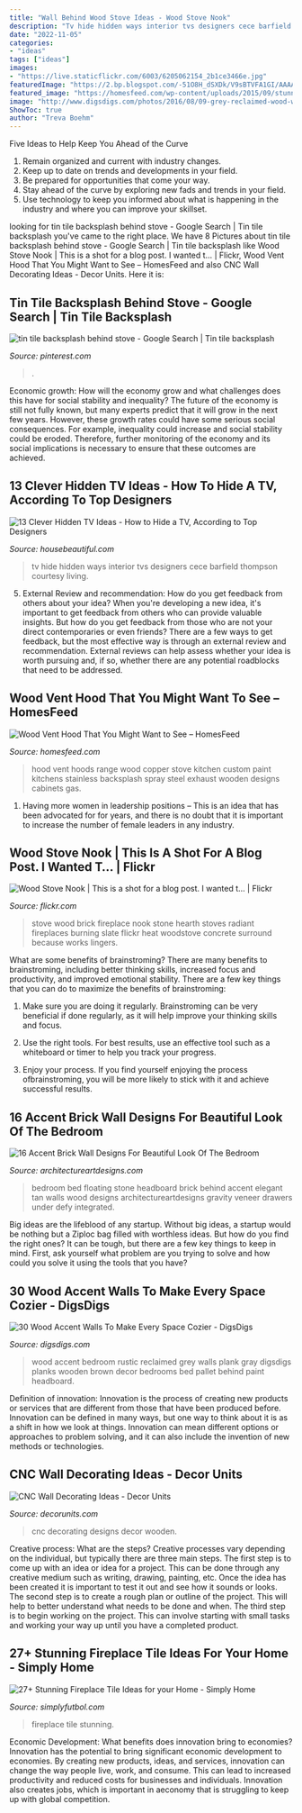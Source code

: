 ```yaml
---
title: "Wall Behind Wood Stove Ideas - Wood Stove Nook"
description: "Tv hide hidden ways interior tvs designers cece barfield thompson courtesy living"
date: "2022-11-05"
categories:
- "ideas"
tags: ["ideas"]
images:
- "https://live.staticflickr.com/6003/6205062154_2b1ce3466e.jpg"
featuredImage: "https://2.bp.blogspot.com/-51O8H_dSXDk/V9sBTVFA1GI/AAAAAAAAsqI/e54h_pyFJOUUyTzvqLiu1r9DWD57aTswACLcB/s1600/433.jpg"
featured_image: "https://homesfeed.com/wp-content/uploads/2015/09/stunning-kitchen-ideas-with-wood-vent-hood-and-cool-backspashes-and-stainless-steel-stove-and-wooden-cabinets-with-marble-countertop.jpg"
image: "http://www.digsdigs.com/photos/2016/08/09-grey-reclaimed-wood-wall-for-a-rustic-bedroom.jpg"
ShowToc: true
author: "Treva Boehm"
---
```



Five Ideas to Help Keep You Ahead of the Curve
1. Remain organized and current with industry changes.
2. Keep up to date on trends and developments in your field.
3. Be prepared for opportunities that come your way.
4. Stay ahead of the curve by exploring new fads and trends in your field.
5. Use technology to keep you informed about what is happening in the industry and where you can improve your skillset.

	

		
looking for tin tile backsplash behind stove - Google Search | Tin tile backsplash you've came to the right place. We have 8 Pictures about tin tile backsplash behind stove - Google Search | Tin tile backsplash like Wood Stove Nook | This is a shot for a blog post. I wanted t… | Flickr, Wood Vent Hood That You Might Want to See – HomesFeed and also CNC Wall Decorating Ideas - Decor Units. Here it is:
		
    
## Tin Tile Backsplash Behind Stove - Google Search | Tin Tile Backsplash

<img loading=lazy src="https://i.pinimg.com/736x/16/dc/f2/16dcf22df9ea73ce5dbe6f7cd645cec5.jpg" onerror="this.onerror=null;this.src='https://tse4.mm.bing.net/th?id=OIP.izwb7-3Oec-ukJijouXBiAHaNK&amp;pid=15.1';" alt="tin tile backsplash behind stove - Google Search | Tin tile backsplash">

_Source: pinterest.com_

>. 

	

Economic growth: How will the economy grow and what challenges does this have for social stability and inequality?
The future of the economy is still not fully known, but many experts predict that it will grow in the next few years. However, these growth rates could have some serious social consequences. For example, inequality could increase and social stability could be eroded. Therefore, further monitoring of the economy and its social implications is necessary to ensure that these outcomes are achieved.

    
## 13 Clever Hidden TV Ideas - How To Hide A TV, According To Top Designers

<img loading=lazy src="https://hips.hearstapps.com/hmg-prod.s3.amazonaws.com/images/4-1543356304.jpg?crop=0.7596475235490733xw:1xh;center,top&amp;resize=480:*" onerror="this.onerror=null;this.src='https://tse3.mm.bing.net/th?id=OIP.Yo0d9feHfQa_aRMtBwT4NQHaLH&amp;pid=15.1';" alt="13 Clever Hidden TV Ideas - How to Hide a TV, According to Top Designers">

_Source: housebeautiful.com_

>tv hide hidden ways interior tvs designers cece barfield thompson courtesy living. 

	

5. External Review and recommendation: How do you get feedback from others about your idea?
When you're developing a new idea, it's important to get feedback from others who can provide valuable insights. But how do you get feedback from those who are not your direct contemporaries or even friends? There are a few ways to get feedback, but the most effective way is through an external review and recommendation. External reviews can help assess whether your idea is worth pursuing and, if so, whether there are any potential roadblocks that need to be addressed.

    
## Wood Vent Hood That You Might Want To See – HomesFeed

<img loading=lazy src="https://homesfeed.com/wp-content/uploads/2015/09/stunning-kitchen-ideas-with-wood-vent-hood-and-cool-backspashes-and-stainless-steel-stove-and-wooden-cabinets-with-marble-countertop.jpg" onerror="this.onerror=null;this.src='https://tse2.mm.bing.net/th?id=OIP.yb1cX_YQScDlIQnyy6ySywHaLJ&amp;pid=15.1';" alt="Wood Vent Hood That You Might Want to See – HomesFeed">

_Source: homesfeed.com_

>hood vent hoods range wood copper stove kitchen custom paint kitchens stainless backsplash spray steel exhaust wooden designs cabinets gas. 

	

1. Having more women in leadership positions – This is an idea that has been advocated for for years, and there is no doubt that it is important to increase the number of female leaders in any industry.

    
## Wood Stove Nook | This Is A Shot For A Blog Post. I Wanted T… | Flickr

<img loading=lazy src="https://live.staticflickr.com/6003/6205062154_2b1ce3466e.jpg" onerror="this.onerror=null;this.src='https://tse2.mm.bing.net/th?id=OIP.WlLTDyv0BuEZNH-uSJIXVQAAAA&amp;pid=15.1';" alt="Wood Stove Nook | This is a shot for a blog post. I wanted t… | Flickr">

_Source: flickr.com_

>stove wood brick fireplace nook stone hearth stoves radiant fireplaces burning slate flickr heat woodstove concrete surround because works lingers. 

	

What are some benefits of brainstroming?
There are many benefits to brainstroming, including better thinking skills, increased focus and productivity, and improved emotional stability. There are a few key things that you can do to maximize the benefits of brainstroming:
1. Make sure you are doing it regularly. Brainstroming can be very beneficial if done regularly, as it will help improve your thinking skills and focus.

2. Use the right tools. For best results, use an effective tool such as a whiteboard or timer to help you track your progress.

3. Enjoy your process. If you find yourself enjoying the process ofbrainstroming, you will be more likely to stick with it and achieve successful results.

    
## 16 Accent Brick Wall Designs For Beautiful Look Of The Bedroom

<img loading=lazy src="http://www.architectureartdesigns.com/wp-content/uploads/2015/12/98-630x419.jpg" onerror="this.onerror=null;this.src='https://tse3.mm.bing.net/th?id=OIP.LBATZDdphDkxx-Om5Ql-vwHaE7&amp;pid=15.1';" alt="16 Accent Brick Wall Designs For Beautiful Look Of The Bedroom">

_Source: architectureartdesigns.com_

>bedroom bed floating stone headboard brick behind accent elegant tan walls wood designs architectureartdesigns gravity veneer drawers under defy integrated. 

	

Big ideas are the lifeblood of any startup. Without big ideas, a startup would be nothing but a Ziploc bag filled with worthless ideas. But how do you find the right ones? It can be tough, but there are a few key things to keep in mind. First, ask yourself what problem are you trying to solve and how could you solve it using the tools that you have?

    
## 30 Wood Accent Walls To Make Every Space Cozier - DigsDigs

<img loading=lazy src="http://www.digsdigs.com/photos/2016/08/09-grey-reclaimed-wood-wall-for-a-rustic-bedroom.jpg" onerror="this.onerror=null;this.src='https://tse4.mm.bing.net/th?id=OIP.PI6hl3i8i3mgDIrVIFILWQHaJ4&amp;pid=15.1';" alt="30 Wood Accent Walls To Make Every Space Cozier - DigsDigs">

_Source: digsdigs.com_

>wood accent bedroom rustic reclaimed grey walls plank gray digsdigs planks wooden brown decor bedrooms bed pallet behind paint headboard. 

	

Definition of innovation:
Innovation is the process of creating new products or services that are different from those that have been produced before. Innovation can be defined in many ways, but one way to think about it is as a shift in how we look at things. Innovation can mean different options or approaches to problem solving, and it can also include the invention of new methods or technologies.

    
## CNC Wall Decorating Ideas - Decor Units

<img loading=lazy src="https://2.bp.blogspot.com/-51O8H_dSXDk/V9sBTVFA1GI/AAAAAAAAsqI/e54h_pyFJOUUyTzvqLiu1r9DWD57aTswACLcB/s1600/433.jpg" onerror="this.onerror=null;this.src='https://tse1.mm.bing.net/th?id=OIP.0zPX2AezJbOLQAwBARSERAHaJ4&amp;pid=15.1';" alt="CNC Wall Decorating Ideas - Decor Units">

_Source: decorunits.com_

>cnc decorating designs decor wooden. 

	

Creative process: What are the steps?
Creative processes vary depending on the individual, but typically there are three main steps. The first step is to come up with an idea or idea for a project. This can be done through any creative medium such as writing, drawing, painting, etc. Once the idea has been created it is important to test it out and see how it sounds or looks. The second step is to create a rough plan or outline of the project. This will help to better understand what needs to be done and when. The third step is to begin working on the project. This can involve starting with small tasks and working your way up until you have a completed product.

    
## 27+ Stunning Fireplace Tile Ideas For Your Home - Simply Home

<img loading=lazy src="http://simplyfutbol.com/wp-content/uploads/2017/04/Fireplace-Tile-Ideas-Pinterest.jpg" onerror="this.onerror=null;this.src='https://tse2.mm.bing.net/th?id=OIP.zz2IrnGQYwhSUZrxS6NykgHaSp&amp;pid=15.1';" alt="27+ Stunning Fireplace Tile Ideas for your Home - Simply Home">

_Source: simplyfutbol.com_

>fireplace tile stunning. 

	

Economic Development: What benefits does innovation bring to economies?
Innovation has the potential to bring significant economic development to economies. By creating new products, ideas, and services, innovation can change the way people live, work, and consume. This can lead to increased productivity and reduced costs for businesses and individuals. Innovation also creates jobs, which is important in aeconomy that is struggling to keep up with global competition.

